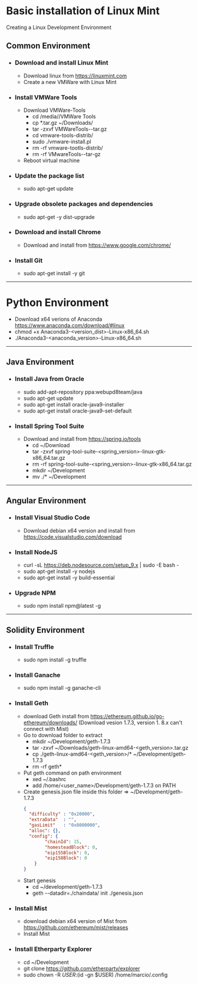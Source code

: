 # Basic installation of Linux Mint
Creating a Linux Development Environment

## Common Environment
* ### Download and install Linux Mint
  * Download linux from https://linuxmint.com
  * Create a new VMWare with Linux Mint
* ### Install VMWare Tools
  * Download VMWare-Tools
    * cd /media/<user>/VMWare Tools
    * cp *.tar.gz ~/Downloads/
    * tar -zxvf VMWareTools-<version>-tar.gz
    * cd vmware-tools-distrib/
    * sudo ./vmware-install.pl
    * rm -rf vmware-tootls-distrib/
    * rm -rf VMwareTools-<version>-tar-gz
  * Reboot virtual machine
* ### Update the package list
  * sudo apt-get update 
* ### Upgrade obsolete packages and dependencies
  * sudo apt-get -y dist-upgrade 
* ### Download and install Chrome
  * Download and install from https://www.google.com/chrome/
* ### Install Git
  * sudo apt-get install -y git 

***

# Python Environment
* Download x64 verions of Anaconda https://www.anaconda.com/download/#linux
* chmod +x Anaconda3-<version_dist>-Linux-x86_64.sh
* ./Anaconda3-<anaconda_version>-Linux-x86_64.sh

*** 

## Java Environment
* ### Install Java from Oracle
  * sudo add-apt-repository ppa:webupd8team/java
  * sudo apt-get update
  * sudo apt-get install oracle-java9-installer
  * sudo apt-get install oracle-java9-set-default
* ### Install Spring Tool Suite
  * Download and install from https://spring.io/tools
    * cd ~/Download
    * tar -zxvf spring-tool-suite-<spring_version>-linux-gtk-x86_64.tar.gz
    * rm -rf spring-tool-suite-<spring_version>-linux-gtk-x86_64.tar.gz
    * mkdir ~/Development
    * mv ./* ~/Development

***

## Angular Environment
* ### Install Visual Studio Code
  * Download debian x64 version and install from https://code.visualstudio.com/download
* ### Install NodeJS
  * curl -sL https://deb.nodesource.com/setup_9.x | sudo -E bash -
  * sudo apt-get install -y nodejs
  * sudo apt-get install -y build-essential
* ### Upgrade NPM
  * sudo npm install npm@latest -g

***

## Solidity Environment
* ### Install Truffle
  * sudo npm install -g truffle 
* ### Install Ganache
  * sudo npm install -g ganache-cli
* ### Install Geth
  * download Geth install from https://ethereum.github.io/go-ethereum/downloads/ (Download vesion 1.7.3, version 1.
8.x can't connect with Mist)
  * Go to download folder to extract
    * mkdir ~/Development/geth-1.7.3
    * tar -zxvf ~/Downloads/geth-linux-amd64-<geth_version>.tar.gz  
    * cp ./geth-linux-amd64-<geth_version>/* ~/Development/geth-1.7.3
    * rm -rf geth*
  * Put geth command on path environment
    * xed ~/.bashrc
    * add /home/<user_name>/Development/geth-1.7.3 on PATH
  * Create genesis.json file inside this folder => ~/Development/geth-1.7.3
    ```json
    {
      "difficulty" : "0x20000",
      "extraData"  : "",
      "gasLimit"   : "0x8000000",
      "alloc": {},
      "config": {
            "chainId": 15,
            "homesteadBlock": 0,
            "eip155Block": 0,
            "eip158Block": 0
        }
    }
    ```
  * Start genesis 
    * cd ~/development/geth-1.7.3
    * geth --datadir=./chaindata/ init ./genesis.json
* ### Install Mist
  * download debian x64 version of Mist from https://github.com/ethereum/mist/releases
  * Install Mist
* ### Install Etherparty Explorer
  * cd ~/Development
  * git clone https://github.com/etherparty/explorer
  * sudo chown -R $USER:$(id -gn $USER) /home/marcio/.config
  

